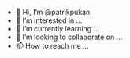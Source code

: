 - 👋 Hi, I’m @patrikpukan
- 👀 I’m interested in ...
- 🌱 I’m currently learning ...
- 💞️ I’m looking to collaborate on ...
- 📫 How to reach me ...

<!---
patrikpukan/patrikpukan is a ✨ special ✨ repository because its `README.md` (this file) appears on your GitHub profile.
You can click the Preview link to take a look at your changes.
--->
